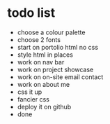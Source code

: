 # todo list

* choose a colour palette
* choose 2 fonts
* start on portolio html no css
* style html in places
* work on nav bar
* work on project showcase
* work on on-site email contact
* work on about me
* css it up
* fancier css
* deploy it on github
* done

